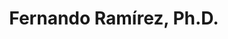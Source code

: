 ---
title: "Fernando Ramírez, Ph.D."
presenter_id: fernando_ramirez
layout: member_all_publications
permalink: /member_full_publications/:presenter_id/
---